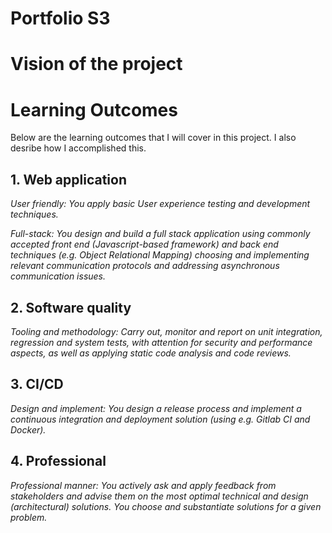 # Portfolio S3 

# Vision of the project

# Learning Outcomes
Below are the learning outcomes that I will cover in this project. I also desribe how I accomplished this.

## 1. Web application
_User friendly: You apply basic User experience testing and development techniques._

_Full-stack: You design and build a full stack application using commonly accepted front end (Javascript-based framework) and back end techniques (e.g. Object Relational Mapping) choosing and implementing relevant communication protocols and addressing asynchronous communication issues._
## 2. Software quality
_Tooling and methodology: Carry out, monitor and report on unit integration, regression and system tests, with attention for security and performance aspects, as well as applying static code analysis and code reviews._
## 3. CI/CD
_Design and implement: You design a release process and implement a continuous integration and deployment solution (using e.g. Gitlab CI and Docker)._
## 4. Professional
_Professional manner:
You actively ask and apply feedback from stakeholders and advise them on the most optimal technical and design (architectural) solutions.
You choose and substantiate solutions for a given problem._
